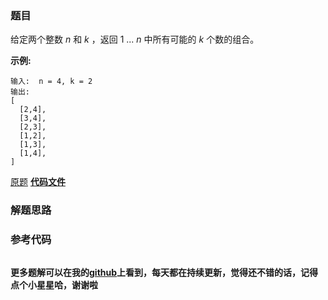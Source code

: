 ### 题目
给定两个整数 _n_ 和 _k_ ，返回 1 ... _n_ 中所有可能的 _k_ 个数的组合。

**示例:**

    
    
    输入:  n = 4, k = 2
    输出:
    [
      [2,4],
      [3,4],
      [2,3],
      [1,2],
      [1,3],
      [1,4],
    ]

[原题](https://leetcode-cn.com/problems/combinations/)    **[代码文件]()**


### 解题思路




### 参考代码

```go


```




**更多题解可以在我的[github](https://github.com/LZH139/leetcode_Go)上看到，每天都在持续更新，觉得还不错的话，记得点个小星星哈，谢谢啦**
